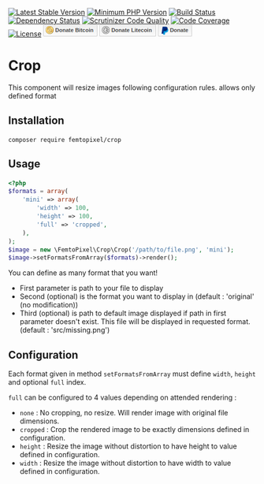 [![Latest Stable Version](https://poser.pugx.org/femtopixel/crop/v/stable)](https://packagist.org/packages/femtopixel/crop) 
[![Minimum PHP Version](https://img.shields.io/badge/php-%3E%3D%207.0-8892BF.svg?style=flat-square)](https://php.net/)
[![Build Status](https://scrutinizer-ci.com/g/femtopixel/crop/badges/build.png?b=master)](https://scrutinizer-ci.com/g/femtopixel/crop/build-status/master)
[![Dependency Status](https://www.versioneye.com/user/projects/575fe512433d18002c19d66d/badge.svg?style=flat)](https://www.versioneye.com/user/projects/575fe512433d18002c19d66d)
[![Scrutinizer Code Quality](https://scrutinizer-ci.com/g/femtopixel/crop/badges/quality-score.png?b=master)](https://scrutinizer-ci.com/g/femtopixel/crop/?branch=master)
[![Code Coverage](https://scrutinizer-ci.com/g/femtopixel/crop/badges/coverage.png?b=master)](https://scrutinizer-ci.com/g/femtopixel/crop/?branch=master)
[![License](https://poser.pugx.org/femtopixel/crop/license)](https://packagist.org/packages/femtopixel/crop)
[![Bitcoin donation](https://github.com/jaymoulin/jaymoulin.github.io/raw/master/btc.png "Bitcoin donation")](https://m.freewallet.org/id/374ad82e/btc)
[![Litecoin donation](https://github.com/jaymoulin/jaymoulin.github.io/raw/master/ltc.png "Litecoin donation")](https://m.freewallet.org/id/374ad82e/ltc)
[![PayPal donation](https://github.com/jaymoulin/jaymoulin.github.io/raw/master/ppl.png "PayPal donation")](https://www.paypal.me/jaymoulin)


Crop
====

This component will resize images following configuration rules.
allows only defined format

## Installation

```
composer require femtopixel/crop
```

## Usage

```php
<?php
$formats = array(
    'mini' => array(
        'width' => 100,
        'height' => 100,
        'full' => 'cropped',
    ),
);
$image = new \FemtoPixel\Crop\Crop('/path/to/file.png', 'mini');
$image->setFormatsFromArray($formats)->render();
```

You can define as many format that you want!

- First parameter is path to your file to display
- Second (optional) is the format you want to display in (default : 'original' (no modification))
- Third (optional) is path to default image displayed if path in first parameter doesn't exist. This file will be displayed in requested format. (default : 'src/missing.png')
 
## Configuration

Each format given in method `setFormatsFromArray` must define `width`, `height` and optional `full` index.
 
`full` can be configured to 4 values depending on attended rendering :

 - `none` : No cropping, no resize. Will render image with original file dimensions.
 - `cropped` : Crop the rendered image to be exactly dimensions defined in configuration.
 - `height` : Resize the image without distortion to have height to value defined in configuration.
 - `width` : Resize the image without distortion to have width to value defined in configuration.
